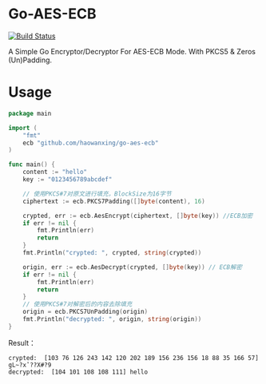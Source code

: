 # Go-AES-ECB

[![Build Status](https://www.travis-ci.org/haowanxing/go-aes-ecb.svg?branch=master)](https://www.travis-ci.org/haowanxing/go-aes-ecb)

A Simple Go Encryptor/Decryptor For AES-ECB Mode. With PKCS5 & Zeros (Un)Padding.

# Usage

```Go
package main

import (
	"fmt"
	ecb "github.com/haowanxing/go-aes-ecb"
)

func main() {
	content := "hello"
	key := "0123456789abcdef"

	// 使用PKCS#7对原文进行填充，BlockSize为16字节
	ciphertext := ecb.PKCS7Padding([]byte(content), 16)

	crypted, err := ecb.AesEncrypt(ciphertext, []byte(key)) //ECB加密
	if err != nil {
		fmt.Println(err)
		return
	}
	fmt.Println("crypted: ", crypted, string(crypted))

	origin, err := ecb.AesDecrypt(crypted, []byte(key)) // ECB解密
	if err != nil {
		fmt.Println(err)
		return
	}
	// 使用PKCS#7对解密后的内容去除填充
	origin = ecb.PKCS7UnPadding(origin)
	fmt.Println("decrypted: ", origin, string(origin))
}
```

Result：
```
crypted:  [103 76 126 243 142 120 202 189 156 236 156 18 88 35 166 57] gL~?xʽ??X#?9
decrypted:  [104 101 108 108 111] hello
```
